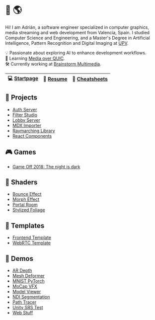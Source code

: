 # 👋 🌎

Hi! I am Adrián, a software engineer specialized in computer graphics, media streaming and web development from Valencia, Spain. I studied Computer Science and Engineering, and a Master's Degree in Artificial Intelligence, Pattern Recognition and Digital Imaging at [UPV](https://www.upv.es/).

💡 Passionate about exploring AI to enhance development workflows.<br>
🌱 Learning [Media over QUIC](https://moq.dev/).<br>
🛠 Currently working at [Brainstorm Multimedia](https://www.brainstorm3d.com/).<br>

| 💻 [Startpage](https://adcimon.github.io/startpage/) | 📜 [Resume](https://adcimon.github.io/) | 📌 [Cheatsheets](https://adcimon.github.io/cheatsheets/) |
| - | - | - |

## 🔨 Projects
* [Auth Server](https://github.com/adcimon/auth-server)
* [Filter Studio](https://github.com/adcimon/filter-studio-release)
* [Lobby Server](https://github.com/adcimon/lobby-server)
* [MDX Importer](https://github.com/adcimon/com.adcimon.mdx-importer)
* [Raymarching Library](https://github.com/adcimon/com.adcimon.raymarching)
* [React Components](https://github.com/adcimon/react-components)

## 🎮 Games
* [Game Off 2018: The night is dark](https://adcimon.github.io/the-night-is-dark/)

## 🎨 Shaders
* [Bounce Effect](https://github.com/adcimon/bounce-effect)
* [Morph Effect](https://github.com/adcimon/morph-effect)
* [Portal Room](https://github.com/adcimon/portal-room)
* [Stylized Foliage](https://github.com/adcimon/stylized-foliage)

## 📝 Templates
* [Frontend Template](https://github.com/adcimon/frontend-template)
* [WebRTC Template](https://github.com/adcimon/webrtc-template)

## 🚧 Demos
* [AR Depth](https://github.com/adcimon/ar-depth)
* [Mesh Deformer](https://github.com/adcimon/mesh-deformer)
* [MNIST PyTorch](https://github.com/adcimon/mnist-pytorch)
* [MoCap VFX](https://github.com/adcimon/mocap-vfx)
* [Model Viewer](https://adcimon.github.io/model-viewer/)
* [NDI Segmentation](https://github.com/adcimon/ndi-segmentation)
* [Path Tracer](https://github.com/adcimon/path-tracer)
* [Unity SRS Test](https://github.com/adcimon/unity-srs-test)
* [Web Stuff](https://adcimon.github.io/web-stuff/)

<!-- [![Statistics](https://github-readme-stats.vercel.app/api?username=adcimon)](https://github.com/adcimon/) -->
<!-- [![Top Languages](https://github-readme-stats.vercel.app/api/top-langs/?username=adcimon&hide=html)](https://github.com/adcimon/) -->
